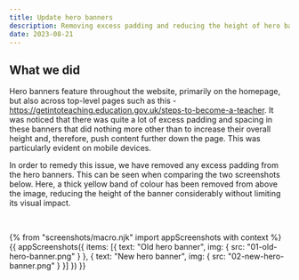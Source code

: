 ```yaml
---
title: Update hero banners
description: Removing excess padding and reducing the height of hero banners sitewide in order to bring content further up the page. 
date: 2023-08-21
---
```


## What we did

Hero banners feature throughout the website, primarily on the homepage, but also across top-level pages such as this - https://getintoteaching.education.gov.uk/steps-to-become-a-teacher. It was noticed that there was quite a lot of excess padding and spacing in these banners that did nothing more other than to increase their overall height and, therefore, push content further down the page. This was particularly evident on mobile devices.

In order to remedy this issue, we have removed any excess padding from the hero banners. This can be seen when comparing the two screenshots below. Here, a thick yellow band of colour has been removed from above the image, reducing the height of the banner considerably without limiting its visual impact.

<br>

{% from "screenshots/macro.njk" import appScreenshots with context %}
{{ appScreenshots({
  items: [{
      text: "Old hero banner",
      img: { src: "01-old-hero-banner.png" }
    }, {
      text: "New hero banner",
      img: { src: "02-new-hero-banner.png" }
    }]
}) }}
